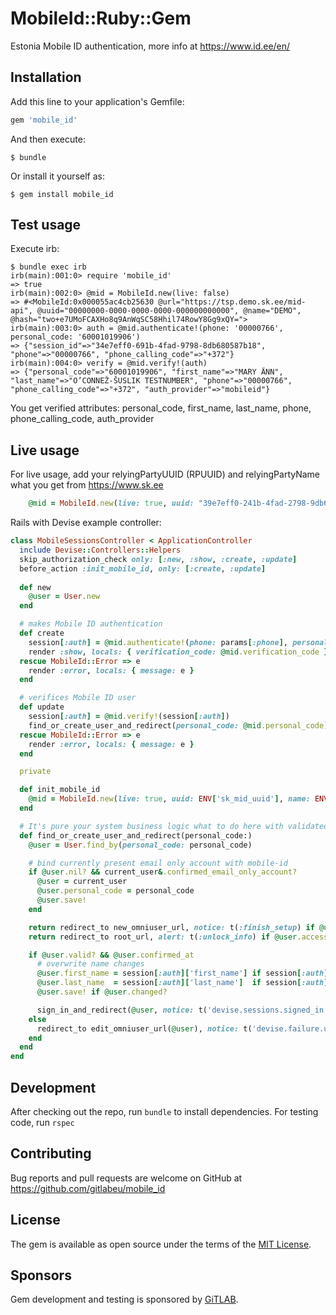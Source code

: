 # MobileId::Ruby::Gem

Estonia Mobile ID authentication, more info at https://www.id.ee/en/

## Installation

Add this line to your application's Gemfile:

```ruby
gem 'mobile_id'
```

And then execute:

    $ bundle

Or install it yourself as:

    $ gem install mobile_id

## Test usage

Execute irb:

    $ bundle exec irb
    irb(main):001:0> require 'mobile_id'
    => true
    irb(main):002:0> @mid = MobileId.new(live: false)
    => #<MobileId:0x000055ac4cb25630 @url="https://tsp.demo.sk.ee/mid-api", @uuid="00000000-0000-0000-0000-000000000000", @name="DEMO", @hash="two+e7UMoFCAXHo8q9AnWqSC58Hhil74RowY8Gg9xQY=">
    irb(main):003:0> auth = @mid.authenticate!(phone: '00000766', personal_code: '60001019906')
    => {"session_id"=>"34e7eff0-691b-4fad-9798-8db680587b18", "phone"=>"00000766", "phone_calling_code"=>"+372"}
    irb(main):004:0> verify = @mid.verify!(auth)
    => {"personal_code"=>"60001019906", "first_name"=>"MARY ÄNN", "last_name"=>"O’CONNEŽ-ŠUSLIK TESTNUMBER", "phone"=>"00000766", "phone_calling_code"=>"+372", "auth_provider"=>"mobileid"}

You get verified attributes: personal_code, first_name, last_name, phone, phone_calling_code, auth_provider


## Live usage

For live usage, add your relyingPartyUUID (RPUUID) and relyingPartyName what you get from https://www.sk.ee

```ruby
    @mid = MobileId.new(live: true, uuid: "39e7eff0-241b-4fad-2798-9db680587b20", name: 'My service name')
```

Rails with Devise example controller:

```ruby
class MobileSessionsController < ApplicationController
  include Devise::Controllers::Helpers
  skip_authorization_check only: [:new, :show, :create, :update]
  before_action :init_mobile_id, only: [:create, :update]
  
  def new
    @user = User.new
  end

  # makes Mobile ID authentication
  def create
    session[:auth] = @mid.authenticate!(phone: params[:phone], personal_code: params[:personal_code])
    render :show, locals: { verification_code: @mid.verification_code }
  rescue MobileId::Error => e
    render :error, locals: { message: e }
  end

  # verifices Mobile ID user
  def update
    session[:auth] = @mid.verify!(session[:auth])
    find_or_create_user_and_redirect(personal_code: @mid.personal_code)
  rescue MobileId::Error => e
    render :error, locals: { message: e }
  end

  private

  def init_mobile_id
    @mid = MobileId.new(live: true, uuid: ENV['sk_mid_uuid'], name: ENV['sk_mid_name'])
  end

  # It's pure your system business logic what to do here with validated user attributes, example code:
  def find_or_create_user_and_redirect(personal_code:)
    @user = User.find_by(personal_code: personal_code)

    # bind currently present email only account with mobile-id
    if @user.nil? && current_user&.confirmed_email_only_account?
      @user = current_user 
      @user.personal_code = personal_code
      @user.save!
    end

    return redirect_to new_omniuser_url, notice: t(:finish_setup) if @user.nil? || @user.new_record?
    return redirect_to root_url, alert: t(:unlock_info) if @user.access_locked?

    if @user.valid? && @user.confirmed_at
      # overwrite name changes
      @user.first_name = session[:auth]['first_name'] if session[:auth]['first_name'].present?
      @user.last_name  = session[:auth]['last_name']  if session[:auth]['last_name'].present?
      @user.save! if @user.changed?

      sign_in_and_redirect(@user, notice: t('devise.sessions.signed_in'))
    else
      redirect_to edit_omniuser_url(@user), notice: t('devise.failure.unconfirmed')
    end
  end
end
```

## Development

After checking out the repo, run `bundle` to install dependencies. For testing code, run `rspec`

## Contributing

Bug reports and pull requests are welcome on GitHub at https://github.com/gitlabeu/mobile_id

## License

The gem is available as open source under the terms of the [MIT License](http://opensource.org/licenses/MIT).

## Sponsors

Gem development and testing is sponsored by [GiTLAB](https://gitlab.eu).
